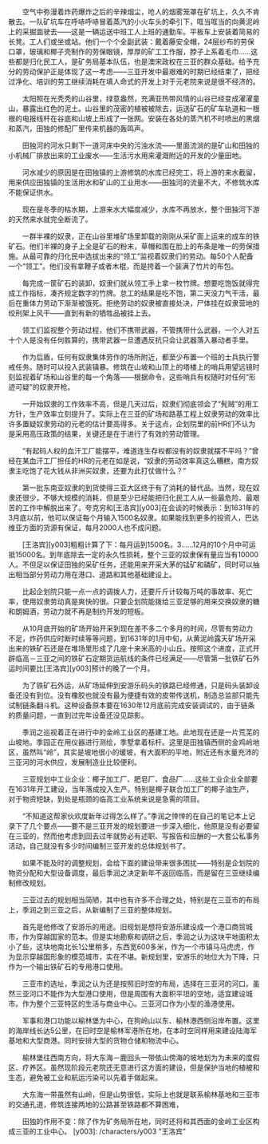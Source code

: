　　空气中弥漫着炸药爆炸之后的辛辣烟尘，呛人的烟雾笼罩在矿坑上，久久不肯散去。一队矿坑车在呼哧呼哧冒着蒸汽的小火车头的牵引下，哐当哐当的向黄泥岭上的采掘面驶去——这是一辆运送中班工人上班的通勤车。平板车上安装着简易的长凳。工人们或坐或站。他们一个个全副武装：戴着藤安全帽，24层纱布的劳保口罩，玻璃和椰子壳制作的劳保眼镜，厚厚的矿工工作服，脖子上系着毛巾……这些都是归化民工人，是矿务局基本队伍，也是澳宋政权在三亚的群众基础。给予充分的劳动保护正是体现了这一考虑——三亚开发中最艰难的时期已经结束了，把经过净化、培训的劳工继续消耗在填人命式的开发上对于元老院来说是很不经济的。

　　太阳照在光秃秃的山谷里，绿意盎然，充满亚热带风情的山谷已经变成濯濯童山，暴露出红色的泥土。山谷里的茂密的植被被除去，运送矿石的矿车轨道和一根根的电报线杆在谷底和山坡上形成了一张网。安装在各处的蒸汽机不时喷出的黑烟和蒸汽，田独的修配厂里传来机器的轰鸣声。

　　田独河的河水只剩下一道河床中央的污浊水流——里面流淌的是矿山和田独的小机械厂排放出来的工业废水——生活污水用来灌溉附近的开发的少量田地。

　　河水减少的原因是在田独镇的上游修筑的水库已经完工，将上游的来水截留，用来供应田独镇的生活用水和矿山的工业用水——田独河的流量不大，不修筑水库不能保证供水。

　　现在是冬季的枯水期，上游来水大幅度减少，水库不再放水，整个田独河下游的天然来水就完全断流了。

　　一群半裸的奴隶，正在山谷里堆矿场里卸载的刚刚从采矿面上运来的成车的铁矿石。他们半裸的身子上全是矿石的粉末，草帽和围在脸上的布条是唯一的劳保措施。从最可靠的归化民中选拔出来的“领工”监视着奴隶们的劳动。每50个人配备一个“领工”。他们没有拿鞭子或者木棍，而是挎着一个装满了竹片的布包。

　　每完成一筐矿石的装卸，奴隶们就从领工手上拿一枚竹牌。想要吃饱饭就得完成工作指标，凑齐规定数字的竹牌。怠工的结果是吃不饱，第二天没力气干活，最后在重体力劳动下渐渐被饿死。拒绝劳动的奴隶被直接处决，尸体挂在奴隶营地的绞刑架上风干——直到有新的牺牲品被挂上去。

　　领工们监视整个劳动过程，他们不携带武器，不管携带什么武器，一个人对五十个人是没有任何胜算的，携带武器一旦遭遇反抗只会让武器落入暴动者手里。

　　作为后盾，任何有奴隶集体劳作的场所附近，都至少布置一个班的士兵执行警戒任务。随时可以投入武装镇暴。修筑在山坡和山顶上的塔楼上的哨兵用望远镜时刻监视着矿场和山谷里的每一个角落——根据命令，这些哨兵有权随时对任何“形迹可疑”的奴隶开枪。

　　一开始奴隶的工作效率不高，但是几天过后，奴隶们彻底领会了“髡贼”的用工方针，生产效率立刻提升了。实际上在三亚的矿场和路基工程上奴隶劳动的效率比许多置疑奴隶劳动的元老的估计要高得多。关于这点，企划院里的前HR们不认为是采用高压政策的结果，关键还是在于进行了有效的劳动管理。

　　“有起码人权的血汗工厂能摆平，难道连生存权都没有的奴隶就摆不平吗？”曾经在某血汗工厂担任的HR的元老在如是说，“奴隶的劳动效率真这么糟糕，南方奴隶主吃饱了花大钱从非洲买奴隶，还要为此打仗做什么？”

　　第一批东南亚奴隶的到货使得三亚大区终于有了消耗的替代品。当然，现在奴隶还很少，不够大规模的消耗，但是至少已经能把归化民工人从一些最危险、最艰苦的工作中解脱出来了。夸克穷和[王洛宾][y003]在会谈的时候表示：到1631年的3月底以前，他可以保证每个月输入1500名奴隶。如果能找到更多的投资人，巴达维亚方面的货源有保证，每月2000人也不成问题。

　　[王洛宾][y003]粗粗计算了下：每月运到1500名。3……12月的10个月中可运抵15000名。到年底除去一定的永久性损耗，整个三亚的奴隶保有量应当有10000人。不但足以保证田独的采矿任务，还能用来开采大茅的锰矿和磷矿，同时可以抽出相当部分劳动力用在港口、道路和其他基础建设上。

　　比起企划院只能一点一点的调拨人力，还要斤斤计较每万吨的事故率、死亡率，使用奴隶劳动真是爽快的很。只要企划院能拨给三亚足够的用来交换奴隶的糖和朗姆酒，劳动力就不再是制约开发的短板。

　　从10月底开始的矿场开始开采到现在差不多二个多月的时间，尽管有劳动力不足，炸药供应时断时续等等问题，到1631年的1月中旬，从黄泥岭露天矿场开采出来的铁矿石还是在堆场里形成了几座十来米高的小山丘。按照这个进度，正式开辟临高－三亚之间的铁矿石定期货运航线的条件已经满足——尽管第一批铁矿石外运时间要比[王洛宾][y003]预计的晚了一个月。

　　为了铁矿石外运，从矿场延伸到安游乐码头的铁路已经修通，只是码头装卸设备还没有到位。没有橡胶也就没有最为便捷有效的皮带传送机，制造总监部只能先试制链条翻斗机。这种设备原本要在1630年12月底前完成安装调试的，由于链条的质量问题，一直到过完年设备还没见踪影。

　　季润之巡视着正在进行中的金岭工业区的基建工地。此地现在还是一片荒芜的山坡地。季园正在用仪器进行测绘，季墅拿着标杆。这里是田独镇西侧的金鸡岭地区，虽然叫“岭”，其实是坡地很小的缓坡，有大面积的平地，附近还有水量充沛的三亚河的河水供应，发展制造业比较便利。

　　三亚规划中工业企业：椰子加工厂、肥皂厂、食品厂……这些工业企业全部要在1631年开工建设，当年落成投入生产。特别是椰子联合加工厂的椰子油生产，对于物资短缺，到处是瓶颈的临高工业系统来说是急需的项目。

　　“不知道这帮家伙欢度新年过得怎么样了。”季润之悻悻的在自己的笔记本上记录下了几个要点——要不是三亚开发的规划要进一步深入细化，他原是没有必要留在三亚的，然而他考虑到回去过年就势必有述职、写报告和应酬的一大套公私事务活动，自己就没有多少时间编制三亚开发的总体规划书了。

　　如果不能及时的调整规划，会给下面的建设带来很多困扰——特别是企划院的物资分配和大型设备调度，最后季润之决定新年不返回临高，而是留在三亚继续编制修改规划。

　　三亚过去的规划相当简陋，其中也有许多不合理之处，特别是在三亚市的布局上，季润之到三亚之后，从新编制了三亚的整体规划。

　　首先是他修改了安游乐的用途。旧规划是想将安游乐建设成一个港口商贸城市，作为穿越国家的范本。但是实地勘察和调研之后，季润之认为这块平地面积太小了些，这块地南北长1公里稍多，东西宽600多米，作为一个市镇马马虎虎，作为显示穿越国形象的模范城市，实在不堪。新规划里，安游乐的地位大为下降，只作为一个输出铁矿石的专用港口使用。

　　三亚市的选址，季润之认为还是按照旧时空的布局，选择在三亚河的河口。虽然三亚河口不能作为大型港口使用，但是周围有大面积平坦的空地，适宜建设城市。作为整个三亚特区的生活与商业中心。三亚河口作为小型的渔港使用。

　　军事和港口功能以榆林堡为中心，在狗岭山以东、榆林港西侧沿岸布置。这里的海岸线长达5公里，在旧时空是榆林军港所在地，在本时空同样用来建设陆海军基地和大型商港。同时安排大型的货物仓储和物流中心。

　　榆林堡往西南方向，将大东海－鹿回头一带依山傍海的坡地划为为未来的度假区、疗养区。虽然现阶段元老院还无意进行这方面的建设，但是保护当地的植被和生态，避免被工业和航运污染可以先着手做起来。

　　大东海一带虽然有山岭，但是山势很低，实际上也就是联系榆林基地和三亚市的交通孔道，修筑连接两地的公路甚至铁路都不算困难，

　　田独的作用不变：除了作为矿务局所在地，同时还将和其西面的金岭工业区构成三亚的工业中心。
[y003]: /characters/y003 "王洛宾"
